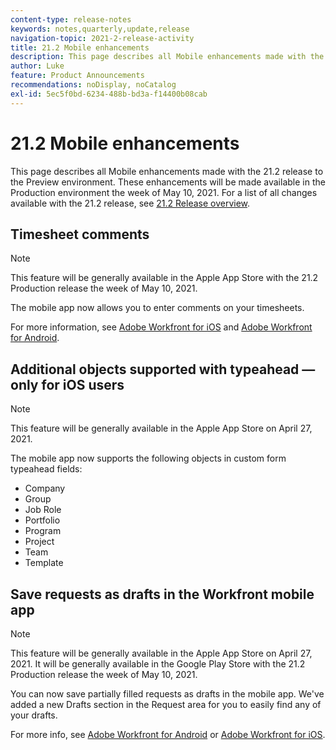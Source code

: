 ```yaml
---
content-type: release-notes
keywords: notes,quarterly,update,release
navigation-topic: 2021-2-release-activity
title: 21.2 Mobile enhancements
description: This page describes all Mobile enhancements made with the 21.2 release to the Preview environment. These enhancements will be made available in the Production environment the week of May 10, 2021. For a list of all changes available with the 21.2 release, see 21.2 Release overview.
author: Luke
feature: Product Announcements
recommendations: noDisplay, noCatalog
exl-id: 5ec5f0bd-6234-488b-bd3a-f14400b08cab
---
```

# 21.2 Mobile enhancements

This page describes all Mobile enhancements made with the 21.2 release to the Preview environment. These enhancements will be made available in the Production environment the week of May 10, 2021. For a list of all changes available with the 21.2 release, see [21.2 Release overview](../../../product-announcements/product-releases/21.2-release-activity/21-2-release-overview.md).

## Timesheet comments

>[!NOTE]
>
>This feature will be generally available in the Apple App Store with the 21.2 Production release the week of May 10, 2021.

The mobile app now allows you to enter comments on your timesheets.

For more information, see [Adobe Workfront for iOS](../../../workfront-basics/mobile-apps/using-the-workfront-mobile-app/workfront-for-ios.md) and [Adobe Workfront for Android](../../../workfront-basics/mobile-apps/using-the-workfront-mobile-app/workfront-for-android.md).

## Additional objects supported with typeahead — only for iOS users

>[!NOTE]
>
>This feature will be generally available in the Apple App Store on April 27, 2021.

The mobile app now supports the following objects in custom form typeahead fields:

* Company
* Group
* Job Role
* Portfolio
* Program
* Project
* Team
* Template

## Save requests as drafts in the Workfront mobile app

>[!NOTE]
>
>This feature will be generally available in the Apple App Store on April 27, 2021. It will be generally available in the Google Play Store with the 21.2 Production release the week of May 10, 2021.

You can now save partially filled requests as drafts in the mobile app. We've added a new Drafts section in the Request area for you to easily find any of your drafts.

For more info, see [Adobe Workfront for Android](../../../workfront-basics/mobile-apps/using-the-workfront-mobile-app/workfront-for-android.md) or [Adobe Workfront for iOS](../../../workfront-basics/mobile-apps/using-the-workfront-mobile-app/workfront-for-ios.md).
